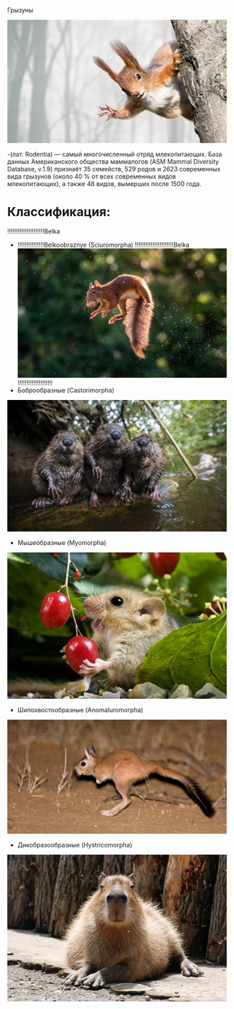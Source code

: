 Грызуны 

![](WelcomeBelka.jpg)

-(лат. Rodentia) — самый многочисленный отряд млекопитающих. База данных Американского общества маммалогов (ASM Mammal Diversity Database, v.1.9) признаёт 35 семейств, 529 родов и 2623 современных вида грызунов (около 40 % от всех современных видов млекопитающих), а также 48 видов, вымерших после 1500 года.

# Классификация:
!!!!!!!!!!!!!!!!!!!!!Belka
- !!!!!!!!!!!!!!!Belkoobraznye (Sciuromorpha)
!!!!!!!!!!!!!!!!!!!!!!Belka
![](squirrelfly.jpg)
!!!!!!!!!!!!!!!!!!!!
- Боброобразные (Castorimorpha)

![](bobr.jpg)

- Мышеобразные (Myomorpha)

![](sonya.jpg)

- Шипохвостообразные (Anomaluromorpha)

![](dolgonog.jpg)

- Дикобразообразные (Hystricomorpha)

![](kapibara.jpg)

